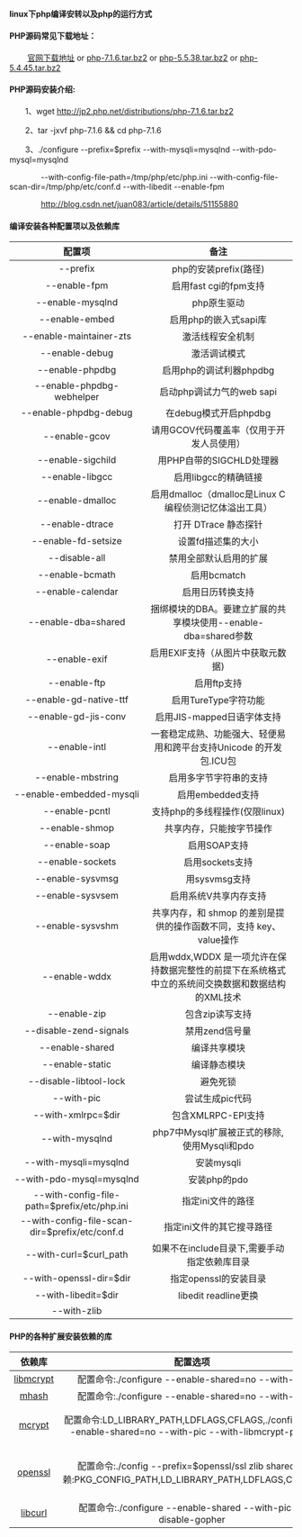 #### linux下php编译安转以及php的运行方式

#### PHP源码常见下载地址：

&emsp;&emsp; [官网下载地址](http://php.net/downloads.php) or [php-7.1.6.tar.bz2](http://jp2.php.net/distributions/php-7.1.6.tar.bz2) or [php-5.5.38.tar.bz2](http://jp2.php.net/distributions/php-5.5.38.tar.bz2) or [php-5.4.45.tar.bz2](http://jp2.php.net/distributions/php-5.4.45.tar.bz2)

#### PHP源码安装介绍:

&emsp;&emsp;1、wget http://jp2.php.net/distributions/php-7.1.6.tar.bz2

&emsp;&emsp;2、tar -jxvf php-7.1.6 && cd php-7.1.6

&emsp;&emsp;3、./configure --prefix=$prefix --with-mysqli=mysqlnd --with-pdo-mysql=mysqlnd 

&emsp;&emsp;&emsp;&emsp;--with-config-file-path=/tmp/php/etc/php.ini --with-config-file-scan-dir=/tmp/php/etc/conf.d --with-libedit --enable-fpm

&emsp;&emsp;&emsp;&emsp;http://blog.csdn.net/juan083/article/details/51155880


#### 编译安装各种配置项以及依赖库

| 配置项 |备注|
|:--------:|:-------:|
|--prefix|php的安装prefix(路径)|
|--enable-fpm|启用fast cgi的fpm支持|
|--enable-mysqlnd|php原生驱动|
|--enable-embed|启用php的嵌入式sapi库|
|--enable-maintainer-zts|激活线程安全机制|
|--enable-debug|激活调试模式|
|--enable-phpdbg|启用php的调试利器phpdbg|
|--enable-phpdbg-webhelper|启动php调试力气的web sapi|
|--enable-phpdbg-debug|在debug模式开启phpdbg|
|--enable-gcov|请用GCOV代码覆盖率（仅用于开发人员使用）|
|--enable-sigchild|用PHP自带的SIGCHLD处理器|
|--enable-libgcc|启用libgcc的精确链接|
|--enable-dmalloc|启用dmalloc（dmalloc是Linux C编程侦测记忆体溢出工具）|
|--enable-dtrace| 打开 DTrace 静态探针|
|--enable-fd-setsize|设置fd描述集的大小|
|--disable-all|禁用全部默认启用的扩展|
|--enable-bcmath|启用bcmatch|
|--enable-calendar|启用日历转换支持|
|--enable-dba=shared|捆绑模块的DBA。要建立扩展的共享模块使用--enable-dba=shared参数|
|--enable-exif|启用EXIF支持（从图片中获取元数据)|
|--enable-ftp|启用ftp支持|
|--enable-gd-native-ttf|启用TureType字符功能|
|--enable-gd-jis-conv|启用JIS-mapped日语字体支持|
|--enable-intl|一套稳定成熟、功能强大、轻便易用和跨平台支持Unicode 的开发包.ICU包|
|--enable-mbstring|启用多字节字符串的支持|
|--enable-embedded-mysqli|启用embedded支持|
|--enable-pcntl|支持php的多线程操作(仅限linux)|
|--enable-shmop|共享内存，只能按字节操作|
|--enable-soap|启用SOAP支持|
|--enable-sockets|启用sockets支持|
|--enable-sysvmsg|用sysvmsg支持|
|--enable-sysvsem|启用系统V共享内存支持|
|--enable-sysvshm|共享内存，和 shmop 的差别是提供的操作函数不同，支持 key、value操作|
|--enable-wddx|启用wddx,WDDX 是一项允许在保持数据完整性的前提下在系统格式中立的系统间交换数据和数据结构的XML技术|
|--enable-zip|包含zip读写支持|
|--disable-zend-signals|禁用zend信号量|
|--enable-shared|编译共享模块|
|--enable-static|编译静态模块|
|--disable-libtool-lock |避免死锁|
|--with-pic | 尝试生成pic代码|
|--with-xmlrpc=$dir|包含XMLRPC-EPI支持|
|--with-mysqlnd|php7中Mysql扩展被正式的移除,使用Mysqli和pdo|
|--with-mysqli=mysqlnd|安装mysqli|
|--with-pdo-mysql=mysqlnd|安装php的pdo|
|--with-config-file-path=$prefix/etc/php.ini|指定ini文件的路径|
|--with-config-file-scan-dir=$prefix/etc/conf.d|指定ini文件的其它搜寻路径|
|--with-curl=$curl_path|如果不在include目录下,需要手动指定依赖库目录|
|--with-openssl-dir=$dir|指定openssl的安装目录|
|--with-libedit=$dir|libedit readline更换|
|--with-zlib||

#### PHP的各种扩展安装依赖的库
|依赖库|配置选项|备注|
|:-------:|:-------:|:-------:|
|[libmcrypt](ftp://mcrypt.hellug.gr/pub/crypto/mcrypt/libmcrypt/libmcrypt-2.5.7.tar.gz)|配置命令:./configure --enable-shared=no --with-pic|[网址](http://mcrypt.hellug.gr/lib/)|
|[mhash](https://jaist.dl.sourceforge.net/project/mhash/mhash/0.9.9.9/mhash-0.9.9.9.tar.bz2)|配置命令:./configure --enable-shared=no --with-pic|
|[mcrypt](http://iweb.dl.sourceforge.net/project/mcrypt/MCrypt/2.6.8/mcrypt-2.6.8.tar.gz)|配置命令:LD_LIBRARY_PATH,LDFLAGS,CFLAGS,./configure --enable-shared=no --with-pic --with-libmcrypt-prefix|依赖libmcrypt和mhash|
|[openssl](http://www.openssl.org/source/openssl-1.0.2h.tar.gz)|配置命令:./config --prefix=$openssl/ssl zlib shared,依赖:PKG_CONFIG_PATH,LD_LIBRARY_PATH,LDFLAGS,CFLAGS|先安装openssl,再安装curl|
|[libcurl](https://curl.haxx.se/download/curl-7.54.0.tar.bz2)|配置命令:./configure --enable-shared --with-pic --disable-gopher|依赖[openssl](http://www.openssl.org/source/openssl-1.0.2h.tar.gz)|
